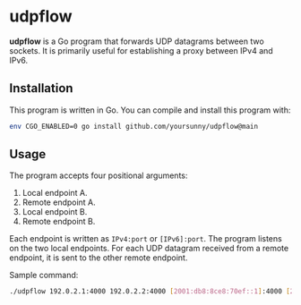 # udpflow

**udpflow** is a Go program that forwards UDP datagrams between two sockets.
It is primarily useful for establishing a proxy between IPv4 and IPv6.

## Installation

This program is written in Go.
You can compile and install this program with:

```bash
env CGO_ENABLED=0 go install github.com/yoursunny/udpflow@main
```

## Usage

The program accepts four positional arguments:

1. Local endpoint A.
2. Remote endpoint A.
3. Local endpoint B.
4. Remote endpoint B.

Each endpoint is written as `IPv4:port` or `[IPv6]:port`.
The program listens on the two local endpoints.
For each UDP datagram received from a remote endpoint, it is sent to the other remote endpoint.

Sample command:

```bash
./udpflow 192.0.2.1:4000 192.0.2.2:4000 [2001:db8:8ce8:70ef::1]:4000 [2001:db8:8ce8:70ef::2]:4000
```
